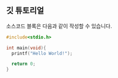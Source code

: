 ## 깃 튜토리얼

소스코드 블록은 다음과 같이 작성할 수 있습니다.

```c
#include<stdio.h>

int main(void){
  printf("Hello World!");

  return 0;
}
```
